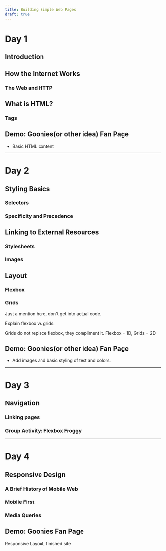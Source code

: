 ```yaml
---
title: Building Simple Web Pages
draft: true
---
```


# Day 1

## Introduction

## How the Internet Works

### The Web and HTTP

## What is HTML?

### Tags

## Demo: Goonies(or other idea) Fan Page

 - Basic HTML content

---

# Day 2

## Styling Basics

### Selectors

### Specificity and Precedence

## Linking to External Resources

### Stylesheets

### Images

## Layout

### Flexbox

### Grids

Just a mention here, don't get into actual code.

Explain flexbox vs grids:

Grids do not replace flexbox, they compliment it. Flexbox = 1D, Grids = 2D



## Demo: Goonies(or other idea) Fan Page

 - Add images and basic styling of text and colors.

---

# Day 3

## Navigation

### Linking pages

### Group Activity: Flexbox Froggy


---

# Day 4

## Responsive Design

### A Brief History of Mobile Web

### Mobile First

### Media Queries

## Demo: Goonies Fan Page

Responsive Layout, finished site
